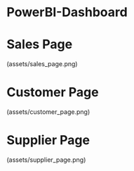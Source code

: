 # PowerBI-Dashboard


# Sales Page
(assets/sales_page.png)

# Customer Page
(assets/customer_page.png)

# Supplier Page
(assets/supplier_page.png)
